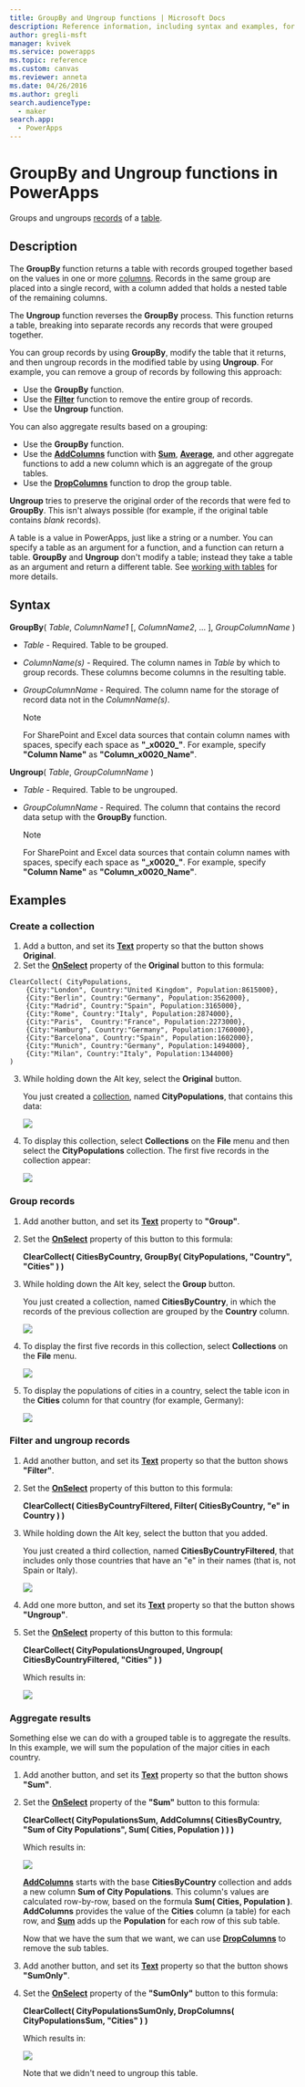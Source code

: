 ```yaml
---
title: GroupBy and Ungroup functions | Microsoft Docs
description: Reference information, including syntax and examples, for the GroupBy and Ungroup functions in PowerApps
author: gregli-msft
manager: kvivek
ms.service: powerapps
ms.topic: reference
ms.custom: canvas
ms.reviewer: anneta
ms.date: 04/26/2016
ms.author: gregli
search.audienceType: 
  - maker
search.app: 
  - PowerApps
---
```

# GroupBy and Ungroup functions in PowerApps
Groups and ungroups [records](../working-with-tables.md#records) of a [table](../working-with-tables.md).

## Description
The **GroupBy** function returns a table with records grouped together based on the values in one or more [columns](../working-with-tables.md#columns). Records in the same group are placed into a single record, with a column added that holds a nested table of the remaining columns.   

The **Ungroup** function reverses the **GroupBy** process. This function returns a table, breaking into separate records any records that were grouped together.

You can group records by using **GroupBy**, modify the table that it returns, and then ungroup records in the modified table by using **Ungroup**. For example, you can remove a group of records by following this approach:

* Use the **GroupBy** function.
* Use the **[Filter](function-filter-lookup.md)** function to remove the entire group of records.
* Use the **Ungroup** function.  

You can also aggregate results based on a grouping:

* Use the **GroupBy** function.
* Use the **[AddColumns](function-table-shaping.md)** function with **[Sum](function-aggregates.md)**, **[Average](function-aggregates.md)**, and other aggregate functions to add a new column which is an aggregate of the group tables.
* Use the **[DropColumns](function-table-shaping.md)** function to drop the group table.

**Ungroup** tries to preserve the original order of the records that were fed to **GroupBy**.  This isn't always possible (for example, if the original table contains *blank* records).

A table is a value in PowerApps, just like a string or a number. You can specify a table as an argument for a function, and a function can return a table. **GroupBy** and **Ungroup** don't modify a table; instead they take a table as an argument and return a different table. See [working with tables](../working-with-tables.md) for more details.

## Syntax
**GroupBy**( *Table*, *ColumnName1* [, *ColumnName2*, ... ], *GroupColumnName* )

* *Table* - Required. Table to be grouped.
* *ColumnName(s)* - Required.  The column names in *Table* by which to group records.  These columns become columns in the resulting table.
* *GroupColumnName* - Required.  The column name for the storage of record data not in the *ColumnName(s)*.
  
    > [!NOTE]
  > For SharePoint and Excel data sources that contain column names with spaces, specify each space as **"\_x0020\_"**. For example, specify **"Column Name"** as **"Column_x0020_Name"**.

**Ungroup**( *Table*, *GroupColumnName* )

* *Table* - Required. Table to be ungrouped.
* *GroupColumnName* - Required. The column that contains the record data setup with the **GroupBy** function.
  
    > [!NOTE]
  > For SharePoint and Excel data sources that contain column names with spaces, specify each space as **"\_x0020\_"**. For example, specify **"Column Name"** as **"Column_x0020_Name"**.

## Examples
### Create a collection
1. Add a button, and set its **[Text](../controls/properties-core.md)** property so that the button shows **Original**.
2. Set the **[OnSelect](../controls/properties-core.md)** property of the **Original** button to this formula:

```powerapps-dot   
ClearCollect( CityPopulations, 
	{City:"London", Country:"United Kingdom", Population:8615000}, 
	{City:"Berlin", Country:"Germany", Population:3562000}, 
	{City:"Madrid", Country:"Spain", Population:3165000}, 
	{City:"Rome", Country:"Italy", Population:2874000}, 
	{City:"Paris",  Country:"France", Population:2273000}, 
	{City:"Hamburg", Country:"Germany", Population:1760000}, 
	{City:"Barcelona", Country:"Spain", Population:1602000}, 
	{City:"Munich", Country:"Germany", Population:1494000}, 
	{City:"Milan", Country:"Italy", Population:1344000}
)
```

3. While holding down the Alt key, select the **Original** button.
   
    You just created a [collection](../working-with-data-sources.md#collections), named **CityPopulations**, that contains this data:
   
    ![](media/function-groupby/cities.png)
4. To display this collection, select **Collections** on the **File** menu and then select the **CityPopulations** collection.  The first five records in the collection appear:
   
    ![](media/function-groupby/citypopulations-collection.png)

### Group records
1. Add another button, and set its **[Text](../controls/properties-core.md)** property to **"Group"**.
2. Set the **[OnSelect](../controls/properties-core.md)** property of this button to this formula:
   
    **ClearCollect( CitiesByCountry, GroupBy( CityPopulations, "Country", "Cities" ) )**
3. While holding down the Alt key, select the **Group** button.
   
    You just created a collection, named **CitiesByCountry**, in which the records of the previous collection are grouped by the **Country** column.
   
    ![](media/function-groupby/cities-grouped.png)
4. To display the first five records in this collection, select **Collections** on the **File** menu.
   
    ![](media/function-groupby/citiesbycountry-collection.png)
5. To display the populations of cities in a country, select the table icon in the **Cities** column for that country (for example, Germany):
   
    ![](media/function-groupby/population-germany.png)

### Filter and ungroup records
1. Add another button, and set its **[Text](../controls/properties-core.md)** property so that the button shows **"Filter"**.
2. Set the **[OnSelect](../controls/properties-core.md)** property of this button to this formula:
   
    **ClearCollect( CitiesByCountryFiltered, Filter( CitiesByCountry, "e" in Country ) )**
3. While holding down the Alt key, select the button that you added.
   
    You just created a third collection, named **CitiesByCountryFiltered**, that includes only those countries that have an "e" in their names (that is, not Spain or Italy).
   
    ![](media/function-groupby/cities-grouped-hase.png)
4. Add one more button, and set its **[Text](../controls/properties-core.md)** property so that the button shows **"Ungroup"**.
5. Set the **[OnSelect](../controls/properties-core.md)** property of this button to this formula:
   
    **ClearCollect( CityPopulationsUngrouped, Ungroup( CitiesByCountryFiltered, "Cities" ) )**
   
    Which results in:
   
    ![](media/function-groupby/cities-hase.png)

### Aggregate results
Something else we can do with a grouped table is to aggregate the results.  In this example, we will sum the population of the major cities in each country.

1. Add another button, and set its **[Text](../controls/properties-core.md)** property so that the button shows **"Sum"**.
2. Set the **[OnSelect](../controls/properties-core.md)** property of the **"Sum"** button to this formula:
   
    **ClearCollect( CityPopulationsSum, AddColumns( CitiesByCountry, "Sum of City Populations", Sum( Cities, Population ) ) )**
   
    Which results in:
   
    ![](media/function-groupby/cities-sum.png)
   
    **[AddColumns](function-table-shaping.md)** starts with the base **CitiesByCountry** collection and adds a new column **Sum of City Populations**.  This column's values are calculated row-by-row, based on the formula **Sum( Cities, Population )**.  **AddColumns** provides the value of the **Cities** column (a table) for each row, and **[Sum](function-aggregates.md)** adds up the **Population** for each row of this sub table.

    Now that we have the sum that we want, we can use **[DropColumns](function-table-shaping.md)** to remove the sub tables.
  
3. Add another button, and set its **[Text](../controls/properties-core.md)** property so that the button shows **"SumOnly"**.
4. Set the **[OnSelect](../controls/properties-core.md)** property of the **"SumOnly"** button to this formula:

    **ClearCollect( CityPopulationsSumOnly, DropColumns( CityPopulationsSum, "Cities" ) )**
   
    Which results in:
   
    ![](media/function-groupby/cities-sum-drop-cities.png)
   
    Note that we didn't need to ungroup this table.

